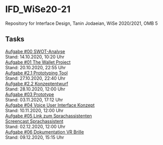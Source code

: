 # IFD_WiSe20-21
 Repository for Interface Design, Tanin Jodaeian, WiSe 2020/2021, OMB 5

## Tasks
<a href="https://github.com/taninjodaeian/IFD_WiSe20-21/tree/main/Aufgabe%200">Aufgabe #00 SWOT-Analyse</a>
<br>Stand: 14.10.2020, 10:20 Uhr
<br>
<a href="https://github.com/taninjodaeian/IFD_WiSe20-21/tree/main/Aufgabe%201">Aufgabe #01 The Wallet Project</a>
<br>Stand: 20.10.2020, 22:55 Uhr
<br>
<a href="https://github.com/taninjodaeian/IFD_WiSe20-21/blob/main/Aufgabe%202.1/Prototyping%20Tool.pdf">Aufgabe #2.1 Prototyping Tool</a>
<br>Stand: 27.10.2020, 22:40 Uhr
<br>
<a href="https://github.com/taninjodaeian/IFD_WiSe20-21/blob/main/Aufgabe%202.2/Konzeptentwürfe.pdf">Aufgabe #2.2 Konzeptentwurf</a>
<br>Stand: 28.10.2020, 12:00 Uhr
<br>
<a href="https://ga0vac.axshare.com">Aufgabe #03 Prototype</a>
<br>Stand: 03.11.2020, 17:12 Uhr
<br>
<a href="https://github.com/taninjodaeian/IFD_WiSe20-21/blob/main/Aufgabe%20%2304.pdf">Aufgabe #04 Voice User Interface Konzept</a>
<br>Stand: 10.11.2020, 12:00 Uhr
<br>
<a href="https://taninjodaeian.github.io/IFD_WiSe20-21/Aufgabe%205/tanin-artyom.html">Aufgabe #05 Link zum Sprachassistenten</a>
<br>
<a href="https://github.com/taninjodaeian/IFD_WiSe20-21/blob/main/Aufgabe%205/Screencast%20VUI.mov">Screencast Sprachassistent</a>
<br>Stand: 02.12.2020, 12:00 Uhr
<br>
<a href="https://github.com/taninjodaeian/IFD_WiSe20-21/blob/main/Dokumentation%20VR%20Brille.pdf">Aufgabe #06 Dokumentation VR Brille</a>
<br>Stand: 09.12.2020, 15:15 Uhr
